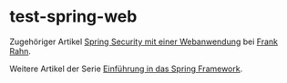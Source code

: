 test-spring-web
===============

Zugehöriger Artikel [Spring Security mit einer Webanwendung](http://www.frank-rahn.de/spring-security-mit-einer-webanwendung.html "Spring Security mit einer Webanwendung bei Frank Rahn") bei [Frank Rahn](http://www.frank-rahn.de "Homepage von Frank Rahn").

Weitere Artikel der Serie [Einführung in das Spring Framework](http://www.frank-rahn.de/einfuehrung-spring-framework.html "Einführung in das Spring Framework bei Frank Rahn").